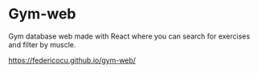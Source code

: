 # Gym-web
Gym database web made with React where you can search for exercises and filter by muscle. 


https://federicocu.github.io/gym-web/
